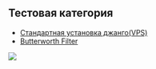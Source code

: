 ## Тестовая категория
  * [Стандартная установка джанго(VPS)](<APP DEPLOY/DJANGO-1/README.md>)
  * [Butterworth Filter](audio_filters/butterworth_filter.py)

![](http://i.imgur.com/60bts.gif)
